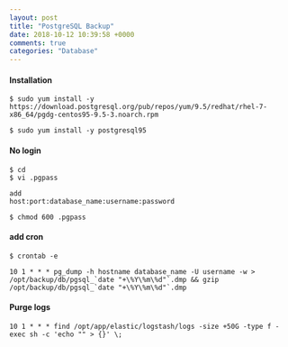 ```yaml
---
layout: post
title: "PostgreSQL Backup"
date: 2018-10-12 10:39:58 +0000
comments: true
categories: "Database"
---
```


#### Installation

```
$ sudo yum install -y https://download.postgresql.org/pub/repos/yum/9.5/redhat/rhel-7-x86_64/pgdg-centos95-9.5-3.noarch.rpm  

$ sudo yum install -y postgresql95

```

#### No login

```
$ cd
$ vi .pgpass 

add
host:port:database_name:username:password

$ chmod 600 .pgpass
```

#### add cron

```
$ crontab -e

10 1 * * * pg_dump -h hostname database_name -U username -w > /opt/backup/db/pgsql_`date "+\%Y\%m\%d"`.dmp && gzip /opt/backup/db/pgsql_`date "+\%Y\%m\%d"`.dmp

```


#### Purge logs 

```
10 1 * * * find /opt/app/elastic/logstash/logs -size +50G -type f -exec sh -c 'echo "" > {}' \;
```